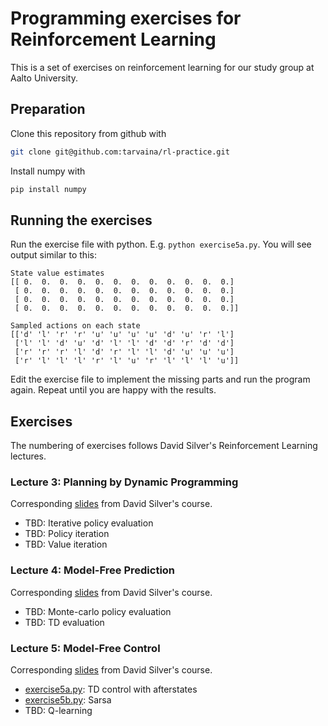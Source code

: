 # Programming exercises for Reinforcement Learning

This is a set of exercises on reinforcement learning for our study group at Aalto University.

## Preparation

Clone this repository from github with

```bash
git clone git@github.com:tarvaina/rl-practice.git
```

Install numpy with

```bash
pip install numpy
```

## Running the exercises

Run the exercise file with python. E.g. `python exercise5a.py`. You will see output similar to this:

```
State value estimates
[[ 0.  0.  0.  0.  0.  0.  0.  0.  0.  0.  0.  0.]
 [ 0.  0.  0.  0.  0.  0.  0.  0.  0.  0.  0.  0.]
 [ 0.  0.  0.  0.  0.  0.  0.  0.  0.  0.  0.  0.]
 [ 0.  0.  0.  0.  0.  0.  0.  0.  0.  0.  0.  0.]]

Sampled actions on each state
[['d' 'l' 'r' 'r' 'u' 'u' 'u' 'u' 'd' 'u' 'r' 'l']
 ['l' 'l' 'd' 'u' 'd' 'l' 'l' 'd' 'd' 'r' 'd' 'd']
 ['r' 'r' 'r' 'l' 'd' 'r' 'l' 'l' 'd' 'u' 'u' 'u']
 ['r' 'l' 'l' 'l' 'r' 'l' 'u' 'r' 'l' 'l' 'l' 'u']]
```

Edit the exercise file to implement the missing parts and run the program
again. Repeat until you are happy with the results.

## Exercises

The numbering of exercises follows David Silver's Reinforcement Learning lectures.

### Lecture 3: Planning by Dynamic Programming

Corresponding [slides](http://www0.cs.ucl.ac.uk/staff/d.silver/web/Teaching_files/DP.pdf) from David Silver's course.

- TBD: Iterative policy evaluation
- TBD: Policy iteration
- TBD: Value iteration

### Lecture 4: Model-Free Prediction

Corresponding [slides](http://www0.cs.ucl.ac.uk/staff/d.silver/web/Teaching_files/MC-TD.pdf) from David Silver's course.

- TBD: Monte-carlo policy evaluation
- TBD: TD evaluation

### Lecture 5: Model-Free Control

Corresponding [slides](http://www0.cs.ucl.ac.uk/staff/d.silver/web/Teaching_files/control.pdf) from David Silver's course.

- [exercise5a.py](exercise5a.py): TD control with afterstates
- [exercise5b.py](exercise5b.py): Sarsa
- TBD: Q-learning
